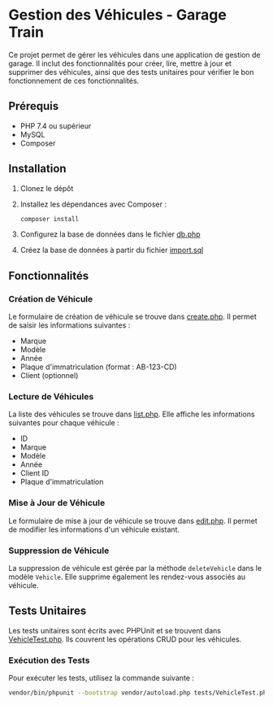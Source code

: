 # Gestion des Véhicules - Garage Train

Ce projet permet de gérer les véhicules dans une application de gestion de garage. Il inclut des fonctionnalités pour créer, lire, mettre à jour et supprimer des véhicules, ainsi que des tests unitaires pour vérifier le bon fonctionnement de ces fonctionnalités.

## Prérequis

- PHP 7.4 ou supérieur
- MySQL
- Composer

## Installation

1. Clonez le dépôt

2. Installez les dépendances avec Composer :
    ```bash
    composer install
    ```

3. Configurez la base de données dans le fichier [db.php](https://github.com/mathieu-vdt/garage-train-lc/blob/main/database/db.php)

4. Créez la base de données à partir du fichier [import.sql](https://github.com/mathieu-vdt/garage-train-lc/blob/main/import.sql)

## Fonctionnalités

### Création de Véhicule

Le formulaire de création de véhicule se trouve dans [create.php](https://github.com/mathieu-vdt/garage-train-lc/blob/main/views/vehicles/create.php). Il permet de saisir les informations suivantes :
- Marque
- Modèle
- Année
- Plaque d'immatriculation (format : AB-123-CD)
- Client (optionnel)

### Lecture de Véhicules

La liste des véhicules se trouve dans [list.php](https://github.com/mathieu-vdt/garage-train-lc/blob/main/views/vehicles/list.php). Elle affiche les informations suivantes pour chaque véhicule :
- ID
- Marque
- Modèle
- Année
- Client ID
- Plaque d'immatriculation

### Mise à Jour de Véhicule

Le formulaire de mise à jour de véhicule se trouve dans [edit.php](https://github.com/mathieu-vdt/garage-train-lc/blob/main/views/vehicles/edit.php). Il permet de modifier les informations d'un véhicule existant.

### Suppression de Véhicule

La suppression de véhicule est gérée par la méthode `deleteVehicle` dans le modèle `Vehicle`. Elle supprime également les rendez-vous associés au véhicule.

## Tests Unitaires

Les tests unitaires sont écrits avec PHPUnit et se trouvent dans [VehicleTest.php](https://github.com/mathieu-vdt/garage-train-lc/blob/main/tests/VehicleTest.php). Ils couvrent les opérations CRUD pour les véhicules.

### Exécution des Tests

Pour exécuter les tests, utilisez la commande suivante :
```bash
vendor/bin/phpunit --bootstrap vendor/autoload.php tests/VehicleTest.php